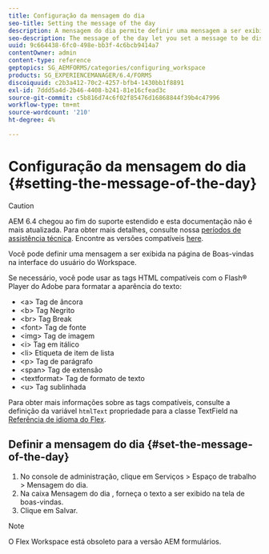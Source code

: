 ```yaml
---
title: Configuração da mensagem do dia
seo-title: Setting the message of the day
description: A mensagem do dia permite definir uma mensagem a ser exibida na página de boas-vindas na interface do usuário do Workspace.
seo-description: The message of the day let you set a message to be displayed on the Welcome page in the Workspace user interface.
uuid: 9c664438-6fc0-498e-bb3f-4c6bcb9414a7
contentOwner: admin
content-type: reference
geptopics: SG_AEMFORMS/categories/configuring_workspace
products: SG_EXPERIENCEMANAGER/6.4/FORMS
discoiquuid: c2b3a412-70c2-4257-bfb4-1430bb1f8891
exl-id: 7ddd5a4d-2b46-4408-b241-81e16cfead3c
source-git-commit: c5b816d74c6f02f85476d16868844f39b4c47996
workflow-type: tm+mt
source-wordcount: '210'
ht-degree: 4%

---
```


# Configuração da mensagem do dia {#setting-the-message-of-the-day}

>[!CAUTION]
>
>AEM 6.4 chegou ao fim do suporte estendido e esta documentação não é mais atualizada. Para obter mais detalhes, consulte nossa [períodos de assistência técnica](https://helpx.adobe.com/br/support/programs/eol-matrix.html). Encontre as versões compatíveis [here](https://experienceleague.adobe.com/docs/).

Você pode definir uma mensagem a ser exibida na página de Boas-vindas na interface do usuário do Workspace.

Se necessário, você pode usar as tags HTML compatíveis com o Flash® Player do Adobe para formatar a aparência do texto:

* &lt;a> Tag de âncora
* &lt;b> Tag Negrito
* &lt;br> Tag Break
* &lt;font> Tag de fonte
* &lt;img> Tag de imagem
* &lt;i> Tag em itálico
* &lt;li> Etiqueta de item de lista
* &lt;p> Tag de parágrafo
* &lt;span> Tag de extensão
* &lt;textformat> Tag de formato de texto
* &lt;u> Tag sublinhada

Para obter mais informações sobre as tags compatíveis, consulte a definição da variável `htmlText` propriedade para a classe TextField na [Referência de idioma do Flex](https://flex.apache.org/).

## Definir a mensagem do dia {#set-the-message-of-the-day}

1. No console de administração, clique em Serviços > Espaço de trabalho > Mensagem do dia.
1. Na caixa Mensagem do dia , forneça o texto a ser exibido na tela de boas-vindas.
1. Clique em Salvar.

>[!NOTE]
>
>O Flex Workspace está obsoleto para a versão AEM formulários.

